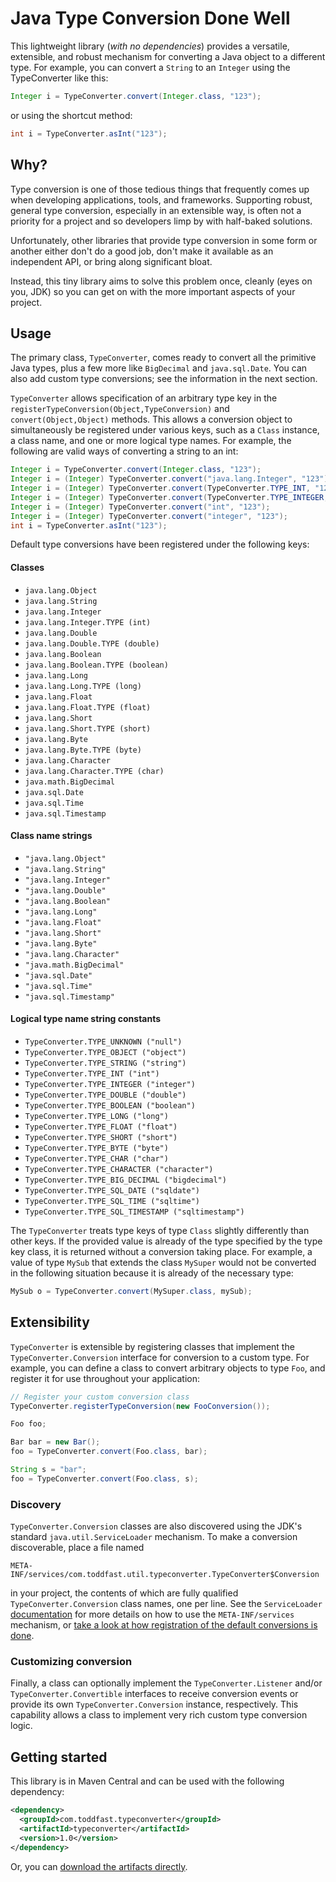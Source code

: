 Java Type Conversion Done Well
==============================

This lightweight library (*with no dependencies*) provides a versatile, extensible, and robust mechanism for converting a Java object to a different type. For example, you can convert a `String` to an `Integer` using the TypeConverter like this:

```java
Integer i = TypeConverter.convert(Integer.class, "123");
```

or using the shortcut method:

```java
int i = TypeConverter.asInt("123");
```

Why?
----

Type conversion is one of those tedious things that frequently comes up when developing applications, tools, and frameworks. Supporting robust, general type conversion, especially in an extensible way, is often not a priority for a project and so developers limp by with half-baked solutions.

Unfortunately, other libraries that provide type conversion in some form or another either don't do a good job, don't make it available as an independent API, or bring along significant bloat.

Instead, this tiny library aims to solve this problem once, cleanly (eyes on you, JDK) so you can get on with the more important aspects of your project.

Usage
-----

The primary class, `TypeConverter`, comes ready to convert all the primitive Java types, plus a few more like `BigDecimal` and `java.sql.Date`. You can also add custom type conversions; see the information in the next section.

`TypeConverter` allows specification of an arbitrary type key in the `registerTypeConversion(Object,TypeConversion)` and `convert(Object,Object)` methods. This allows a conversion object to simultaneously be registered under various keys, such as a `Class` instance, a class name, and one or more logical type names. For example, the following are valid ways of converting a string to an int:

```java
Integer i = TypeConverter.convert(Integer.class, "123");
Integer i = (Integer) TypeConverter.convert("java.lang.Integer", "123");
Integer i = (Integer) TypeConverter.convert(TypeConverter.TYPE_INT, "123");
Integer i = (Integer) TypeConverter.convert(TypeConverter.TYPE_INTEGER, "123");
Integer i = (Integer) TypeConverter.convert("int", "123");
Integer i = (Integer) TypeConverter.convert("integer", "123");
int i = TypeConverter.asInt("123");
```

Default type conversions have been registered under the following keys:


#### Classes
* `java.lang.Object`
* `java.lang.String`
* `java.lang.Integer`
* `java.lang.Integer.TYPE (int)`
* `java.lang.Double`
* `java.lang.Double.TYPE (double)`
* `java.lang.Boolean`
* `java.lang.Boolean.TYPE (boolean)`
* `java.lang.Long`
* `java.lang.Long.TYPE (long)`
* `java.lang.Float`
* `java.lang.Float.TYPE (float)`
* `java.lang.Short`
* `java.lang.Short.TYPE (short)`
* `java.lang.Byte`
* `java.lang.Byte.TYPE (byte)`
* `java.lang.Character`
* `java.lang.Character.TYPE (char)`
* `java.math.BigDecimal`
* `java.sql.Date`
* `java.sql.Time`
* `java.sql.Timestamp`

#### Class name strings
* `"java.lang.Object"`
* `"java.lang.String"`
* `"java.lang.Integer"`
* `"java.lang.Double"`
* `"java.lang.Boolean"`
* `"java.lang.Long"`
* `"java.lang.Float"`
* `"java.lang.Short"`
* `"java.lang.Byte"`
* `"java.lang.Character"`
* `"java.math.BigDecimal"`
* `"java.sql.Date"`
* `"java.sql.Time"`
* `"java.sql.Timestamp"`

#### Logical type name string constants
* `TypeConverter.TYPE_UNKNOWN ("null")`
* `TypeConverter.TYPE_OBJECT ("object")`
* `TypeConverter.TYPE_STRING ("string")`
* `TypeConverter.TYPE_INT ("int")`
* `TypeConverter.TYPE_INTEGER ("integer")`
* `TypeConverter.TYPE_DOUBLE ("double")`
* `TypeConverter.TYPE_BOOLEAN ("boolean")`
* `TypeConverter.TYPE_LONG ("long")`
* `TypeConverter.TYPE_FLOAT ("float")`
* `TypeConverter.TYPE_SHORT ("short")`
* `TypeConverter.TYPE_BYTE ("byte")`
* `TypeConverter.TYPE_CHAR ("char")`
* `TypeConverter.TYPE_CHARACTER ("character")`
* `TypeConverter.TYPE_BIG_DECIMAL ("bigdecimal")`
* `TypeConverter.TYPE_SQL_DATE ("sqldate")`
* `TypeConverter.TYPE_SQL_TIME ("sqltime")`
* `TypeConverter.TYPE_SQL_TIMESTAMP ("sqltimestamp")`

The `TypeConverter` treats type keys of type `Class` slightly differently than other keys. If the provided value is already of the type specified by the type key class, it is returned without a conversion taking place. For example, a value of type `MySub` that extends the class `MySuper` would not be converted in the following situation because it is already of the necessary type:

```java
MySub o = TypeConverter.convert(MySuper.class, mySub);
```

Extensibility
-------------

`TypeConverter` is extensible by registering classes that implement the `TypeConverter.Conversion` interface for conversion to a custom type. For example, you can define a class to convert arbitrary objects to type `Foo`, and register it for use throughout your application:

```java
// Register your custom conversion class
TypeConverter.registerTypeConversion(new FooConversion());

Foo foo;

Bar bar = new Bar();
foo = TypeConverter.convert(Foo.class, bar);

String s = "bar";
foo = TypeConverter.convert(Foo.class, s);
```

### Discovery

`TypeConverter.Conversion` classes are also discovered using the JDK's standard `java.util.ServiceLoader` mechanism. To make a conversion discoverable, place a file named

```
META-INF/services/com.toddfast.util.typeconverter.TypeConverter$Conversion
```

in your project, the contents of which are fully qualified `TypeConverter.Conversion` class names, one per line. See the `ServiceLoader` [documentation](http://docs.oracle.com/javase/6/docs/api/java/util/ServiceLoader.html) for more details on how to use the `META-INF/services` mechanism, or [take a look at how registration of the default conversions is done](https://github.com/toddfast/typeconverter/blob/master/src/main/resources/META-INF/services/com.toddfast.util.convert.TypeConverter%24Conversion).


### Customizing conversion

Finally, a class can optionally implement the `TypeConverter.Listener` and/or `TypeConverter.Convertible` interfaces to receive conversion events or provide its own `TypeConverter.Conversion` instance, respectively. This capability allows a class to implement very rich custom type conversion logic.


Getting started
---------------

This library is in Maven Central and can be used with the following dependency:

```xml
<dependency>
  <groupId>com.toddfast.typeconverter</groupId>
  <artifactId>typeconverter</artifactId>
  <version>1.0</version>
</dependency>
```

Or, you can [download the artifacts directly](http://search.maven.org/#search%7Cga%7C1%7Ccom.toddfast.typeconverter).
